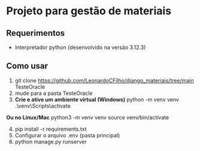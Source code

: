 # Projeto para gestão de materiais

## Requerimentos
- Interpretador python  (desenvolvido na versão 3.12.3)  

## Como usar
1. git clone https://github.com/LeonardoCFilho/django_materiais/tree/main TesteOracle
2. mude para a pasta TesteOracle
3. **Crie e ative um ambiente virtual (Windows)** 
  python -m venv venv
  .\venv\Scripts\activate

  **Ou no Linux/Mac**
  python3 -m venv venv
  source venv/bin/activate  

4. pip install -r requirements.txt 
5. Configurar o arquivo .env (pasta principal)
6. python manage.py runserver
